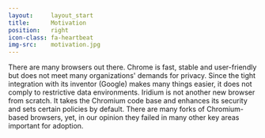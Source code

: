 ```yaml
---
layout:		layout_start
title:		Motivation
position:	right
icon-class: fa-heartbeat
img-src:	motivation.jpg
---
```

There are many browsers out there. Chrome is fast, stable and user-friendly but does not meet many organizations' demands for privacy. 
Since the tight integration with its inventor (Google) makes many things easier, it does not comply to restrictive data environments. 
Iridium is not another new browser from scratch. It takes the Chromium code base and enhances its security and sets certain policies by default. 
There are many forks of Chromium-based browsers, yet, in our opinion they failed in many other key areas important for adoption.